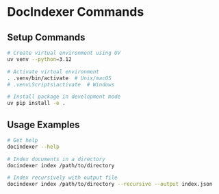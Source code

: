 # DocIndexer Commands

## Setup Commands
```bash
# Create virtual environment using UV
uv venv --python=3.12

# Activate virtual environment
. .venv/bin/activate  # Unix/macOS
# .venv\Scripts\activate  # Windows

# Install package in development mode
uv pip install -e .
```

## Usage Examples
```bash
# Get help
docindexer --help

# Index documents in a directory
docindexer index /path/to/directory

# Index recursively with output file
docindexer index /path/to/directory --recursive --output index.json
```